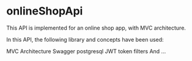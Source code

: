 # onlineShopApi

This API is implemented for an online shop app, with MVC architecture.

In this API, the following library and concepts have been used:

MVC Architecture
Swagger
postgresql
JWT token
filters
And ...
